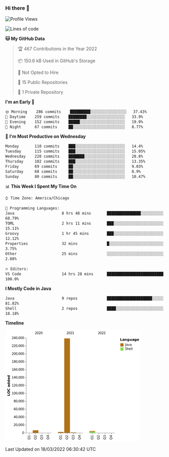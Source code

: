 ### Hi there 👋


<!--START_SECTION:waka-->
![Profile Views](http://img.shields.io/badge/Profile%20Views-1-blue)

![Lines of code](https://img.shields.io/badge/From%20Hello%20World%20I%27ve%20Written-253%20Thousand%20lines%20of%20code-blue)

**🐱 My GitHub Data** 

> 🏆 467 Contributions in the Year 2022
 > 
> 📦 150.6 kB Used in GitHub's Storage 
 > 
> 🚫 Not Opted to Hire
 > 
> 📜 15 Public Repositories 
 > 
> 🔑 1 Private Repository 
 > 
**I'm an Early 🐤** 

```text
🌞 Morning    286 commits    █████████░░░░░░░░░░░░░░░░   37.43% 
🌆 Daytime    259 commits    ████████░░░░░░░░░░░░░░░░░   33.9% 
🌃 Evening    152 commits    █████░░░░░░░░░░░░░░░░░░░░   19.9% 
🌙 Night      67 commits     ██░░░░░░░░░░░░░░░░░░░░░░░   8.77%

```
📅 **I'm Most Productive on Wednesday** 

```text
Monday       110 commits    ███░░░░░░░░░░░░░░░░░░░░░░   14.4% 
Tuesday      115 commits    ███░░░░░░░░░░░░░░░░░░░░░░   15.05% 
Wednesday    220 commits    ███████░░░░░░░░░░░░░░░░░░   28.8% 
Thursday     102 commits    ███░░░░░░░░░░░░░░░░░░░░░░   13.35% 
Friday       69 commits     ██░░░░░░░░░░░░░░░░░░░░░░░   9.03% 
Saturday     68 commits     ██░░░░░░░░░░░░░░░░░░░░░░░   8.9% 
Sunday       80 commits     ██░░░░░░░░░░░░░░░░░░░░░░░   10.47%

```


📊 **This Week I Spent My Time On** 

```text
⌚︎ Time Zone: America/Chicago

💬 Programming Languages: 
Java                     8 hrs 48 mins       ███████████████░░░░░░░░░░   60.79% 
TOML                     2 hrs 11 mins       ███░░░░░░░░░░░░░░░░░░░░░░   15.11% 
Groovy                   1 hr 45 mins        ███░░░░░░░░░░░░░░░░░░░░░░   12.12% 
Properties               32 mins             █░░░░░░░░░░░░░░░░░░░░░░░░   3.75% 
Other                    25 mins             ░░░░░░░░░░░░░░░░░░░░░░░░░   2.88%

🔥 Editors: 
VS Code                  14 hrs 28 mins      █████████████████████████   100.0%

```

**I Mostly Code in Java** 

```text
Java                     9 repos             ████████████████████░░░░░   81.82% 
Shell                    2 repos             ████░░░░░░░░░░░░░░░░░░░░░   18.18%

```


**Timeline**

![Chart not found](https://raw.githubusercontent.com/powercasgamer/powercasgamer/master/charts/bar_graph.png) 


 Last Updated on 18/03/2022 06:30:42 UTC
<!--END_SECTION:waka-->
